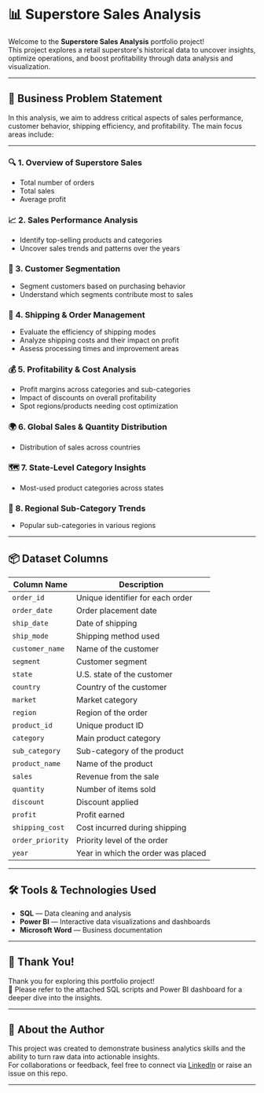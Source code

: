 # 📊 Superstore Sales Analysis

Welcome to the **Superstore Sales Analysis** portfolio project!  
This project explores a retail superstore's historical data to uncover insights, optimize operations, and boost profitability through data analysis and visualization.

---

## 🧠 Business Problem Statement

In this analysis, we aim to address critical aspects of sales performance, customer behavior, shipping efficiency, and profitability. The main focus areas include:

---

### 🔍 1. Overview of Superstore Sales
- Total number of orders  
- Total sales  
- Average profit  

### 📈 2. Sales Performance Analysis
- Identify top-selling products and categories  
- Uncover sales trends and patterns over the years  

### 👥 3. Customer Segmentation
- Segment customers based on purchasing behavior  
- Understand which segments contribute most to sales  

### 🚚 4. Shipping & Order Management
- Evaluate the efficiency of shipping modes  
- Analyze shipping costs and their impact on profit  
- Assess processing times and improvement areas  

### 💰 5. Profitability & Cost Analysis
- Profit margins across categories and sub-categories  
- Impact of discounts on overall profitability  
- Spot regions/products needing cost optimization  

### 🌍 6. Global Sales & Quantity Distribution
- Distribution of sales across countries  

### 🗺️ 7. State-Level Category Insights
- Most-used product categories across states  

### 🧭 8. Regional Sub-Category Trends
- Popular sub-categories in various regions  

---

## 📦 Dataset Columns

| Column Name        | Description                              |
|--------------------|------------------------------------------|
| `order_id`         | Unique identifier for each order         |
| `order_date`       | Order placement date                     |
| `ship_date`        | Date of shipping                         |
| `ship_mode`        | Shipping method used                     |
| `customer_name`    | Name of the customer                     |
| `segment`          | Customer segment                         |
| `state`            | U.S. state of the customer               |
| `country`          | Country of the customer                  |
| `market`           | Market category                          |
| `region`           | Region of the order                      |
| `product_id`       | Unique product ID                        |
| `category`         | Main product category                    |
| `sub_category`     | Sub-category of the product              |
| `product_name`     | Name of the product                      |
| `sales`            | Revenue from the sale                    |
| `quantity`         | Number of items sold                     |
| `discount`         | Discount applied                         |
| `profit`           | Profit earned                            |
| `shipping_cost`    | Cost incurred during shipping            |
| `order_priority`   | Priority level of the order              |
| `year`             | Year in which the order was placed       |

---

## 🛠 Tools & Technologies Used

- **SQL** — Data cleaning and analysis  
- **Power BI** — Interactive data visualizations and dashboards  
- **Microsoft Word** — Business documentation  

---

## 🙏 Thank You!

Thank you for exploring this portfolio project!  
📎 Please refer to the attached SQL scripts and Power BI dashboard for a deeper dive into the insights.

---

## 📌 About the Author

This project was created to demonstrate business analytics skills and the ability to turn raw data into actionable insights.  
For collaborations or feedback, feel free to connect via [LinkedIn](#) or raise an issue on this repo.

---
